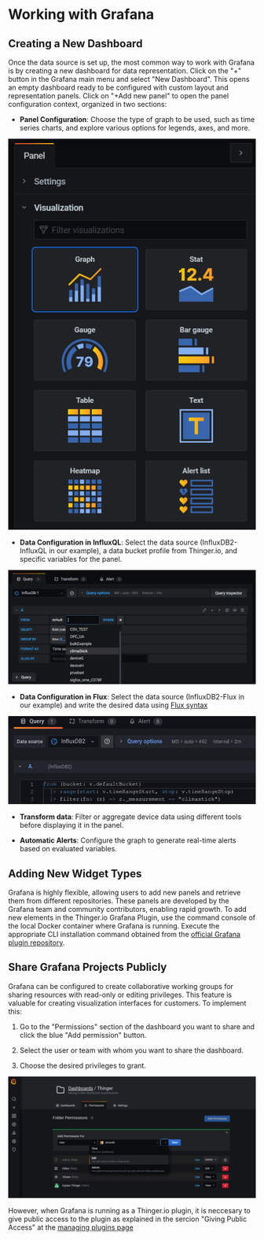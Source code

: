 
# Working with Grafana

## Creating a New Dashboard

Once the data source is set up, the most common way to work with Grafana is by creating a new dashboard for data representation. Click on the "+" button in the Grafana main menu and select "New Dashboard". This opens an empty dashboard ready to be configured with custom layout and representation panels. Click on "+Add new panel" to open the panel configuration context, organized in two sections:

* **Panel Configuration**: Choose the type of graph to be used, such as time series charts, and explore various options for legends, axes, and more.

<p align="center">
  <img src="/plugins/grafana/assets/panel_configuration.png" onerror="this.src='https://marketplace.thinger.io/plugins/grafana/assets/panel_configuration.png';this.onerror='';" alt="Grafana panel configuration">
</p>

* **Data Configuration in InfluxQL**: Select the data source (InfluxDB2-InfluxQL in our example), a data bucket profile from Thinger.io, and specific variables for the panel.

<p align="center">
  <img src="/plugins/grafana/assets/data_configuration_influxql.png" onerror="this.src='https://marketplace.thinger.io/plugins/grafana/assets/data_configuration_influxql.png';this.onerror='';" alt="Data Configuration in influxQL">
</p>

* **Data Configuration in Flux**: Select the data source (InfluxDB2-Flux in our example) and write the desired data using [Flux syntax](https://docs.influxdata.com/influxdb/v2.6/query-data/get-started/)

<p align="center">
  <img src="/plugins/grafana/assets/data_configuration_flux.png" onerror="this.src='https://marketplace.thinger.io/plugins/grafana/assets/data_configuration_flux.png';this.onerror='';" alt="Data Configuration in Flux">
</p>

* **Transform data**: Filter or aggregate device data using different tools before displaying it in the panel.

* **Automatic Alerts**: Configure the graph to generate real-time alerts based on evaluated variables.

## Adding New Widget Types

Grafana is highly flexible, allowing users to add new panels and retrieve them from different repositories. These panels are developed by the Grafana team and community contributors, enabling rapid growth. To add new elements in the Thinger.io Grafana Plugin, use the command console of the local Docker container where Grafana is running. Execute the appropriate CLI installation command obtained from the [official Grafana plugin repository](https://grafana.com/grafana/plugins).

## Share Grafana Projects Publicly

Grafana can be configured to create collaborative working groups for sharing resources with read-only or editing privileges. This feature is valuable for creating visualization interfaces for customers. To implement this:

1. Go to the "Permissions" section of the dashboard you want to share and click the blue "Add permission" button.

2. Select the user or team with whom you want to share the dashboard.

3. Choose the desired privileges to grant.

<p align="center">
  <img src="/plugins/grafana/assets/permissions.png" onerror="this.src='https://marketplace.thinger.io/plugins/grafana/assets/permissions.png';this.onerror='';" alt="Grafana dashboard permissions">
</p>

However, when Grafana is running as a Thinger.io plugin, it is neccesary to give public access to the plugin as explained in the sercion "Giving Public Access" at the [managing plugins page](/plugins/managing/)
